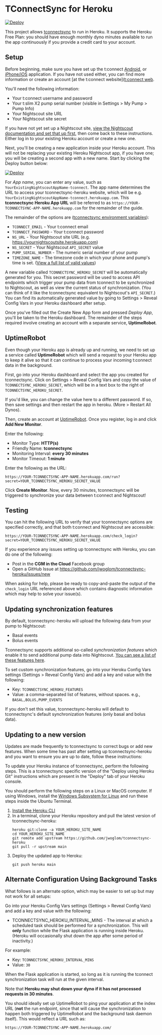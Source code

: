 # TConnectSync for Heroku

[![Deploy](https://www.herokucdn.com/deploy/button.svg)](https://heroku.com/deploy?template=https://github.com/jwoglom/tconnectsync-heroku)

This project allows [tconnectsync][tconnectsync] to run in Heroku.
It supports the Heroku Free Plan: you should have enough monthly dyno minutes
available to run the app continuously if you provide a credit card to your account.

## Setup

Before beginning, make sure you have set up the t:connect
[Android](https://play.google.com/store/apps/details?id=com.tandemdiabetes.tconnect&hl=en_US&gl=US), 
or [iPhone/iOS](https://apps.apple.com/us/app/t-connect-mobile/id1455916023) application.
If you have not used either, you can find more information or create an account [at the t:connect website]([t:connect web](https://tconnect.tandemdiabetes.com/).

You'll need the following information:

* Your t:connect username and password
* Your t:slim X2 pump serial number (visible in Settings > My Pump > Pump Info)
* Your Nightscout site URL
* Your Nightscout site secret

If you have not yet set up a Nightscout site, [view the Nightscout documentation and set that up first](https://nightscout.github.io/nightscout/new_user/), then come back to these instructions.
Either log in to your existing Heroku account or create a new one.

Next, you'll be creating a new application inside your Heroku account.
This will not be replacing your existing Heroku Nightscout app, if you have one; you will
be creating a second app with a new name.
Start by clicking the Deploy button below:

[![Deploy](https://www.herokucdn.com/deploy/button.svg)](https://heroku.com/deploy?template=https://github.com/jwoglom/tconnectsync-heroku)

For *App name*, you can enter any value, such as `YourExistingNightscoutAppName-tconnect`.
The app name determines the URL to access your tconnectsync-heroku website, which will be
e.g. `YourExistingNightscoutAppName-tconnect.herokuapp.com`.
This **tconnectsync Heroku App URL** will be referred to as `https://YOUR-TCONNECTSYNC-APP-NAME.herokuapp.com` for the remainder of the guide.

The remainder of the options are ([tconnectsync environment variables][tconnect-installation]):

* `TCONNECT_EMAIL` - Your t:connect email
* `TCONNECT_PASSWORD` - Your t:connect password
* `NS_URL` - Your Nightscout site URL (e.g. https://yournightscoutsite.herokuapp.com)
* `NS_SECRET` - Your Nightscout `API_SECRET` value
* `PUMP_SERIAL_NUMBER` - The numeric serial number of your pump
* `TIMEZONE_NAME` - The timezone code in which your phone and pump's time is set. ([View a full list of valid values](https://en.wikipedia.org/wiki/List_of_tz_database_time_zones))

A new variable called `TCONNECTSYNC_HEROKU_SECRET` will be automatically generated for you.
This secret password will be used to access API endpoints which trigger your pump data from tconnect
to be synchronized to Nightscout, as well as view the current status of synchronization.
(You can think of it like the tconnectsync equivalent to Nightscout's `API_SECRET`.)
You can find its automatically generated value by going to Settings > Reveal Config Vars in your Heroku dashboard after setup.

Once you've filled out the Create New App form and pressed *Deploy App*, you'll be taken to the Heroku dashboard.
The remainder of the steps required involve creating an account with a separate service, **UptimeRobot**.

## UptimeRobot

Even though your Heroku app is already up and running, we need to set up a service called **UptimeRobot**
which will send a request to your Heroku app to keep it alive so that it can continue to process
your incoming t:connect data in the background.

First, go into your Heroku dashboard and select the app you created for tconnectsync.
Click on Settings > Reveal Config Vars and copy the value of `TCONNECTSYNC_HEROKU_SECRET`,
which will be in a text box to the right of `TCONNECTSYNC_HEROKU_SECRET`.

If you'd like, you can change the value here to a different password.
If so, then save settings and then restart the app in heroku. (More > Restart All Dynos).

Then, create an account at [UptimeRobot][uptimerobot].
Once you register, log in and click **Add New Monitor**.

Enter the following:

* Monitor Type: **HTTP(s)**
* Friendly Name: **tconnectsync**
* Monitoring Interval: **every 30 minutes**
* Monitor Timeout: **1 minute**

Enter the following as the URL:
```
https://YOUR-TCONNECTSYNC-APP-NAME.herokuapp.com/run?secret=YOUR_TCONNECTSYNC_HEROKU_SECRET_VALUE
```

Click **Create Monitor**.
Now, every 30 minutes, tconnectsync will be triggered to synchronize your data between t:connect and Nightscout!


## Testing

You can hit the following URL to verify that your tconnectsync options are
specified correctly, and that both t:connect and Nightscout are accessible:

```
https://YOUR-TCONNECTSYNC-APP-NAME.herokuapp.com/check_login?secret=YOUR_TCONNECTSYNC_HEROKU_SECRET_VALUE
```

If you experience any issues setting up tconnectsync with Heroku, you can do one of the following:
* Post in the **CGM in the Cloud** Facebook group
* Open a GitHub Issue at https://github.com/jwoglom/tconnectsync-heroku/issues/new

When asking for help, please be ready to copy-and-paste the output of the `check_login` URL
referenced above which contains diagnostic information which may help to solve your issue(s).

## Updating synchronization features

By default, tconnectsync-heroku will upload the following data from your pump to Nightscout:
* Basal events
* Bolus events

Tconnectsync supports additional so-called _synchronization features_ which enable it to send
additional pump data into Nightscout. [You can see a list of these features here](https://github.com/jwoglom/tconnectsync#What-Gets-Synced).

To set custom synchronization features, go into your Heroku Config Vars settings (Settings > Reveal Config Vars)
and add a key and value with the following:

* Key: `TCONNECTSYNC_HEROKU_FEATURES`
* Value: a comma-separated list of features, without spaces. e.g., `BASAL,BOLUS,PUMP_EVENTS`

If you don't set this value, tconnectsync-heroku will default to tconnectsync's default synchronization
features (only basal and bolus data).

## Updating to a new version

Updates are made frequently to tconnectsync to correct bugs or add new features.
When some time has past after setting up tconnectsync-heroku and you want to ensure
you are up to date, follow these instructions:

To update your Heroku instance of tconnectsync, perform the following steps.
This is a tconnectsync specific version of the "Deploy using Heroku Git"
instructions which are present in the "Deploy" tab of your Heroku console.

You should perform the following steps on a Linux or MacOS computer.
If using Windows, install the [Windows Subsystem for Linux](https://ubuntu.com/wsl) and
run these steps inside the Ubuntu Terminal.

1.  [Install the Heroku CLI](https://devcenter.heroku.com/articles/heroku-cli)
2.  In a terminal, clone your Heroku repository and pull the latest version of tconnectsync-heroku:
    ```
    heroku git:clone -a YOUR_HEROKU_SITE_NAME
    cd YOUR_HEROKU_SITE_NAME
    git remote add upstream https://github.com/jwoglom/tconnectsync-heroku
    git pull -r upstream main
    ```
3.  Deploy the updated app to Heroku:
    ```
    git push heroku main
    ```

## Alternate Configuration Using Background Tasks
What follows is an alternate option, which may be easier to set up but may not work for all setups:

Go into your Heroku Config Vars settings (Settings > Reveal Config Vars)
and add a key and value with the following:

* TCONNECTSYNC_HEROKU_INTERVAL_MINS - The interval at which a scheduled task should
  be performed for a synchronization. This will **only** function while the Flask
  application is running inside Heroku. (Heroku will occasionally shut down the app
  after some period of inactivity.)

For example:
* Key: `TCONNECTSYNC_HEROKU_INTERVAL_MINS`
* Value: `30`

When the Flask application is started, so long as it is running the tconnect
synchronization task will run at the given interval.

Note that **Heroku may shut down your dyno if it has not processed requests in
30 minutes**.

You should ideally set up UptimeRobot to ping your application at the index URL
(**not** the run endpoint, since that will cause the synchronization to happen
both triggered by UptimeRobot and the background task daemon itself).
This would reflect a URL such as:

```
https://YOUR-TCONNECTSYNC-APP-NAME.herokuapp.com/
```


[tconnectsync]: https://github.com/jwoglom/tconnectsync
[tconnect-installation]: https://github.com/jwoglom/tconnectsync#installation
[uptimerobot]: https://uptimerobot.com/
